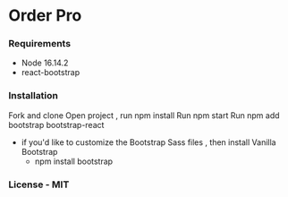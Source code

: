 # Order Pro

### Requirements
* Node 16.14.2
* react-bootstrap

### Installation
Fork and clone 
Open project , run npm install
Run npm start
Run npm add bootstrap bootstrap-react
  - if you'd like to customize the Bootstrap Sass files , then install Vanilla Bootstrap
    - npm install bootstrap

### License - MIT
